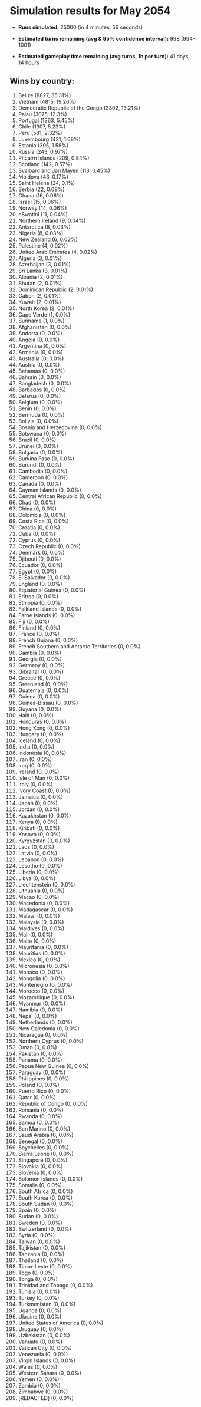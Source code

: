 # Simulation results for May 2054

* **Runs simulated:** 25000 (in 4 minutes, 56 seconds)

* **Estimated turns remaining (avg & 95% confidence interval):** 998 (994-1001)

* **Estimated gameplay time remaining (avg turns, 1h per turn):** 41 days, 14 hours

## Wins by country:
1. Belize (8827, 35.31%)
2. Vietnam (4815, 19.26%)
3. Democratic Republic of the Congo (3302, 13.21%)
4. Palau (3075, 12.3%)
5. Portugal (1363, 5.45%)
6. Chile (1307, 5.23%)
7. Peru (581, 2.32%)
8. Luxembourg (421, 1.68%)
9. Estonia (395, 1.58%)
10. Russia (243, 0.97%)
11. Pitcairn Islands (209, 0.84%)
12. Scotland (142, 0.57%)
13. Svalbard and Jan Mayen (113, 0.45%)
14. Moldova (43, 0.17%)
15. Saint Helena (24, 0.1%)
16. Serbia (22, 0.09%)
17. Ghana (16, 0.06%)
18. Israel (15, 0.06%)
19. Norway (14, 0.06%)
20. eSwatini (11, 0.04%)
21. Northern Ireland (9, 0.04%)
22. Antarctica (8, 0.03%)
23. Nigeria (8, 0.03%)
24. New Zealand (6, 0.02%)
25. Palestine (4, 0.02%)
26. United Arab Emirates (4, 0.02%)
27. Algeria (3, 0.01%)
28. Azerbaijan (3, 0.01%)
29. Sri Lanka (3, 0.01%)
30. Albania (2, 0.01%)
31. Bhutan (2, 0.01%)
32. Dominican Republic (2, 0.01%)
33. Gabon (2, 0.01%)
34. Kuwait (2, 0.01%)
35. North Korea (2, 0.01%)
36. Cape Verde (1, 0.0%)
37. Suriname (1, 0.0%)
38. Afghanistan (0, 0.0%)
39. Andorra (0, 0.0%)
40. Angola (0, 0.0%)
41. Argentina (0, 0.0%)
42. Armenia (0, 0.0%)
43. Australia (0, 0.0%)
44. Austria (0, 0.0%)
45. Bahamas (0, 0.0%)
46. Bahrain (0, 0.0%)
47. Bangladesh (0, 0.0%)
48. Barbados (0, 0.0%)
49. Belarus (0, 0.0%)
50. Belgium (0, 0.0%)
51. Benin (0, 0.0%)
52. Bermuda (0, 0.0%)
53. Bolivia (0, 0.0%)
54. Bosnia and Herzegovina (0, 0.0%)
55. Botswana (0, 0.0%)
56. Brazil (0, 0.0%)
57. Brunei (0, 0.0%)
58. Bulgaria (0, 0.0%)
59. Burkina Faso (0, 0.0%)
60. Burundi (0, 0.0%)
61. Cambodia (0, 0.0%)
62. Cameroon (0, 0.0%)
63. Canada (0, 0.0%)
64. Cayman Islands (0, 0.0%)
65. Central African Republic (0, 0.0%)
66. Chad (0, 0.0%)
67. China (0, 0.0%)
68. Colombia (0, 0.0%)
69. Costa Rica (0, 0.0%)
70. Croatia (0, 0.0%)
71. Cuba (0, 0.0%)
72. Cyprus (0, 0.0%)
73. Czech Republic (0, 0.0%)
74. Denmark (0, 0.0%)
75. Djibouti (0, 0.0%)
76. Ecuador (0, 0.0%)
77. Egypt (0, 0.0%)
78. El Salvador (0, 0.0%)
79. England (0, 0.0%)
80. Equatorial Guinea (0, 0.0%)
81. Eritrea (0, 0.0%)
82. Ethiopia (0, 0.0%)
83. Falkland Islands (0, 0.0%)
84. Faroe Islands (0, 0.0%)
85. Fiji (0, 0.0%)
86. Finland (0, 0.0%)
87. France (0, 0.0%)
88. French Guiana (0, 0.0%)
89. French Southern and Antartic Territories (0, 0.0%)
90. Gambia (0, 0.0%)
91. Georgia (0, 0.0%)
92. Germany (0, 0.0%)
93. Gibraltar (0, 0.0%)
94. Greece (0, 0.0%)
95. Greenland (0, 0.0%)
96. Guatemala (0, 0.0%)
97. Guinea (0, 0.0%)
98. Guinea-Bissau (0, 0.0%)
99. Guyana (0, 0.0%)
100. Haiti (0, 0.0%)
101. Honduras (0, 0.0%)
102. Hong Kong (0, 0.0%)
103. Hungary (0, 0.0%)
104. Iceland (0, 0.0%)
105. India (0, 0.0%)
106. Indonesia (0, 0.0%)
107. Iran (0, 0.0%)
108. Iraq (0, 0.0%)
109. Ireland (0, 0.0%)
110. Isle of Man (0, 0.0%)
111. Italy (0, 0.0%)
112. Ivory Coast (0, 0.0%)
113. Jamaica (0, 0.0%)
114. Japan (0, 0.0%)
115. Jordan (0, 0.0%)
116. Kazakhstan (0, 0.0%)
117. Kenya (0, 0.0%)
118. Kiribati (0, 0.0%)
119. Kosovo (0, 0.0%)
120. Kyrgyzstan (0, 0.0%)
121. Laos (0, 0.0%)
122. Latvia (0, 0.0%)
123. Lebanon (0, 0.0%)
124. Lesotho (0, 0.0%)
125. Liberia (0, 0.0%)
126. Libya (0, 0.0%)
127. Liechtenstein (0, 0.0%)
128. Lithuania (0, 0.0%)
129. Macao (0, 0.0%)
130. Macedonia (0, 0.0%)
131. Madagascar (0, 0.0%)
132. Malawi (0, 0.0%)
133. Malaysia (0, 0.0%)
134. Maldives (0, 0.0%)
135. Mali (0, 0.0%)
136. Malta (0, 0.0%)
137. Mauritania (0, 0.0%)
138. Mauritius (0, 0.0%)
139. Mexico (0, 0.0%)
140. Micronesia (0, 0.0%)
141. Monaco (0, 0.0%)
142. Mongolia (0, 0.0%)
143. Montenegro (0, 0.0%)
144. Morocco (0, 0.0%)
145. Mozambique (0, 0.0%)
146. Myanmar (0, 0.0%)
147. Namibia (0, 0.0%)
148. Nepal (0, 0.0%)
149. Netherlands (0, 0.0%)
150. New Caledonia (0, 0.0%)
151. Nicaragua (0, 0.0%)
152. Northern Cyprus (0, 0.0%)
153. Oman (0, 0.0%)
154. Pakistan (0, 0.0%)
155. Panama (0, 0.0%)
156. Papua New Guinea (0, 0.0%)
157. Paraguay (0, 0.0%)
158. Philippines (0, 0.0%)
159. Poland (0, 0.0%)
160. Puerto Rico (0, 0.0%)
161. Qatar (0, 0.0%)
162. Republic of Congo (0, 0.0%)
163. Romania (0, 0.0%)
164. Rwanda (0, 0.0%)
165. Samoa (0, 0.0%)
166. San Marino (0, 0.0%)
167. Saudi Arabia (0, 0.0%)
168. Senegal (0, 0.0%)
169. Seychelles (0, 0.0%)
170. Sierra Leone (0, 0.0%)
171. Singapore (0, 0.0%)
172. Slovakia (0, 0.0%)
173. Slovenia (0, 0.0%)
174. Solomon Islands (0, 0.0%)
175. Somalia (0, 0.0%)
176. South Africa (0, 0.0%)
177. South Korea (0, 0.0%)
178. South Sudan (0, 0.0%)
179. Spain (0, 0.0%)
180. Sudan (0, 0.0%)
181. Sweden (0, 0.0%)
182. Switzerland (0, 0.0%)
183. Syria (0, 0.0%)
184. Taiwan (0, 0.0%)
185. Tajikistan (0, 0.0%)
186. Tanzania (0, 0.0%)
187. Thailand (0, 0.0%)
188. Timor-Leste (0, 0.0%)
189. Togo (0, 0.0%)
190. Tonga (0, 0.0%)
191. Trinidad and Tobago (0, 0.0%)
192. Tunisia (0, 0.0%)
193. Turkey (0, 0.0%)
194. Turkmenistan (0, 0.0%)
195. Uganda (0, 0.0%)
196. Ukraine (0, 0.0%)
197. United States of America (0, 0.0%)
198. Uruguay (0, 0.0%)
199. Uzbekistan (0, 0.0%)
200. Vanuatu (0, 0.0%)
201. Vatican City (0, 0.0%)
202. Venezuela (0, 0.0%)
203. Virgin Islands (0, 0.0%)
204. Wales (0, 0.0%)
205. Western Sahara (0, 0.0%)
206. Yemen (0, 0.0%)
207. Zambia (0, 0.0%)
208. Zimbabwe (0, 0.0%)
209. [REDACTED] (0, 0.0%)
